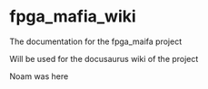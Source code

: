 # fpga_mafia_wiki
The documentation for the fpga_maifa project

Will be used for the docusaurus wiki of the project

Noam was here
